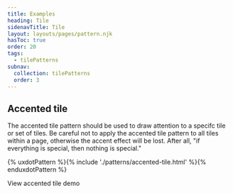 ```yaml
---
title: Examples
heading: Tile
sidenavTitle: Tile
layout: layouts/pages/pattern.njk
hasToc: true
order: 20
tags:
  - tilePatterns
subnav:
  collection: tilePatterns
  order: 3
---
```

<script type="module" data-helmet>
  import '@rhds/elements/lib/elements/rh-context-picker/rh-context-picker.js';
  import '@rhds/elements/rh-card/rh-card.js';
  import '@rhds/elements/rh-cta/rh-cta.js';
  import '@rhds/elements/rh-surface/rh-surface.js';
  import '@rhds/elements/rh-avatar/rh-avatar.js';
  import '@rhds/elements/rh-tile/rh-tile.js';
  import '@rhds/elements/rh-accordion/rh-accordion.js';
  import '@rhds/elements/rh-blockquote/rh-blockquote.js';
</script>

<link rel="stylesheet" data-helmet href="/assets/packages/@rhds/elements/elements/rh-table/rh-table-lightdom.css">
<link rel="stylesheet" data-helmet href="/styles/samp.css">

## Accented tile

The accented tile pattern should be used to draw attention to a specifc tile or 
set of tiles. Be careful not to apply the accented tile pattern to all tiles 
within a page, otherwise the accent effect will be lost. After all, "if 
everything is special, then nothing is special."

{% uxdotPattern %}{% include './patterns/accented-tile.html' %}{% enduxdotPattern %}

<rh-cta href="/elements/tile/demos/#demo-accented-tiles">View accented tile demo</rh-cta>
